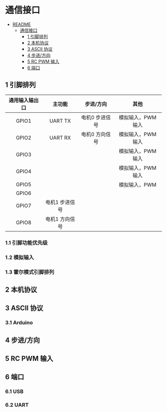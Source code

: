 # 通信接口

- [README](../README.md)
    - [通信接口](./004_interfaces_cn.md)
        - [1 引脚排列](#1-引脚排列)
        - [2 本机协议](#2-本机协议)
        - [3 ASCII 协议](#3-ASCII-协议)
        - [4 步进/方向](#4-步进/方向)
        - [5 RC PWM 输入](#5-RC-PWM-输入)
        - [6 端口](#6-端口)

## 1 引脚排列

|通用输入输出口|主功能|步进/方向|其他|
|:---:|:---:|:---:|:---:|
|GPIO1|UART TX|电机0 步进信号|模拟输入，PWM 输入|
|GPIO2|UART RX|电机0 方向信号|模拟输入，PWM 输入|
|GPIO3|||模拟输入，PWM 输入|
|GPIO4|||模拟输入，PWM 输入|
|GPIO5|||模拟输入，PWM|
|GPIO6||||
|GPIO7|电机1 步进信号|||
|GPIO8|电机1 方向信号|||

### 1.1 引脚功能优先级

### 1.2 模拟输入

### 1.3 霍尔模式引脚排列

## 2 本机协议

## 3 ASCII 协议

### 3.1 Arduino

## 4 步进/方向

## 5 RC PWM 输入

## 6 端口

### 6.1 USB

### 6.2 UART